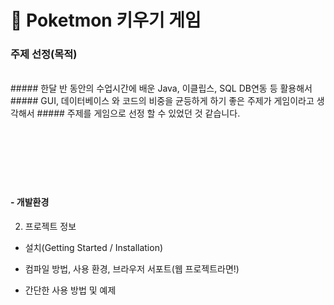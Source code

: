 # :speech_balloon: Poketmon 키우기 게임

### 주제 선정(목적)
<br>
##### 한달 반 동안의 수업시간에 배운 Java, 이클립스, SQL DB연동 등 활용해서 
##### GUI, 데이터베이스 와 코드의 비중을 균등하게 하기 좋은 주제가 게임이라고 생각해서
##### 주제를 게임으로 선정 할 수 있었던 것 같습니다.
<br>
<br>
<br>
<br>
<br>
<br>
<br>

#### - 개발환경

2. 프로젝트 정보
- 설치(Getting Started / Installation)

- 컴파일 방법, 사용 환경, 브라우저 서포트(웹 프로젝트라면!)

- 간단한 사용 방법 및 예제

